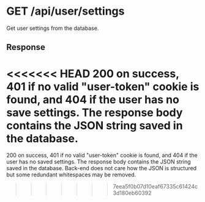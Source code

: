 # GET /api/user/settings

Get user settings from the database.

## Response

<<<<<<< HEAD
200 on success, 401 if no valid "user-token" cookie is found, and 404 if the user has no save settings. The response body contains the JSON string saved in the database.
=======
200 on success, 401 if no valid "user-token" cookie is found, and 404 if the user has no saved settings. The response body contains the JSON string saved in the database. Back-end does not care how the JSON is structured but some redundant whitespaces may be removed.
>>>>>>> 7eea5f0b07d10eaf67335c61424c3d180eb60392

